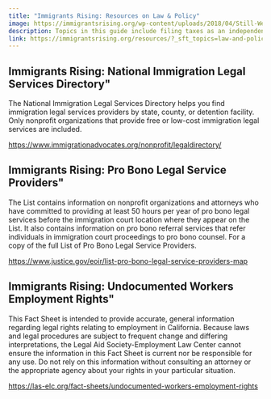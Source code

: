 ```yaml
---
title: "Immigrants Rising: Resources on Law & Policy"
image: https://immigrantsrising.org/wp-content/uploads/2018/04/Still-We-Rise_1500x595-1.jpg
description: Topics in this guide include filing taxes as an independent contractor, expenses, and deductions, managing cash flow and saving for taxes. These guides accompany the webinars and handouts, which you may watch and read for additional information.
link: https://immigrantsrising.org/resources/?_sft_topics=law-and-policy
---
```


## Immigrants Rising: National Immigration Legal Services Directory"

The National Immigration Legal Services Directory helps you find immigration legal services providers by state, county, or detention facility. Only nonprofit organizations that provide free or low-cost immigration legal services are included.

https://www.immigrationadvocates.org/nonprofit/legaldirectory/

## Immigrants Rising: Pro Bono Legal Service Providers"

The List contains information on nonprofit organizations and attorneys who have committed to providing at least 50 hours per year of pro bono legal services before the immigration court location where they appear on the List. It also contains information on pro bono referral services that refer individuals in immigration court proceedings to pro bono counsel. For a copy of the full List of Pro Bono Legal Service Providers.

https://www.justice.gov/eoir/list-pro-bono-legal-service-providers-map

## Immigrants Rising: Undocumented Workers Employment Rights"

This Fact Sheet is intended to provide accurate, general information regarding legal rights relating to employment in California. Because laws and legal procedures are subject to frequent change and differing interpretations, the Legal Aid Society-Employment Law Center cannot ensure the information in this Fact Sheet is current nor be responsible for any use. Do not rely on this information without consulting an attorney or the appropriate agency about your rights in your particular situation.

https://las-elc.org/fact-sheets/undocumented-workers-employment-rights
